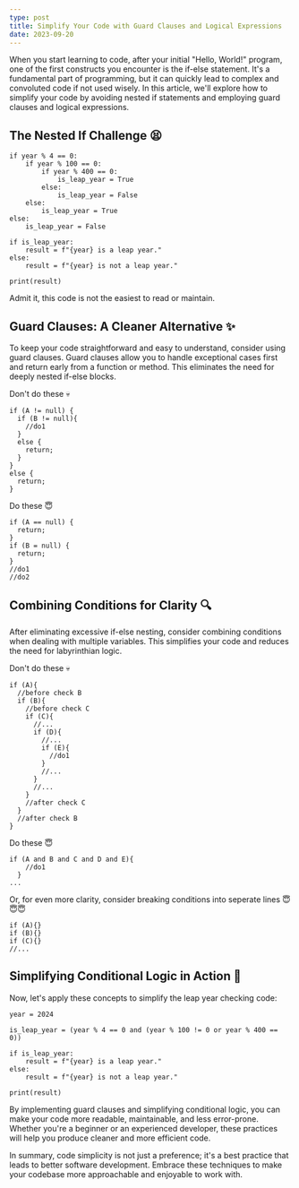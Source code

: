 ```yaml
---
type: post
title: Simplify Your Code with Guard Clauses and Logical Expressions
date: 2023-09-20
---
```


When you start learning to code, after your initial "Hello, World!" program, one of the first constructs you encounter is the if-else statement. It's a fundamental part of programming, but it can quickly lead to complex and convoluted code if not used wisely. In this article, we'll explore how to simplify your code by avoiding nested if statements and employing guard clauses and logical expressions.

## The Nested If Challenge 😫
```year = 2024
if year % 4 == 0:
    if year % 100 == 0:
        if year % 400 == 0:
            is_leap_year = True
        else:
            is_leap_year = False
    else:
        is_leap_year = True
else:
    is_leap_year = False

if is_leap_year:
    result = f"{year} is a leap year."
else:
    result = f"{year} is not a leap year."

print(result)
```
Admit it, this code is not the easiest to read or maintain.

## Guard Clauses: A Cleaner Alternative ✨

To keep your code straightforward and easy to understand, consider using guard clauses. Guard clauses allow you to handle exceptional cases first and return early from a function or method. This eliminates the need for deeply nested if-else blocks.

Don't do these 💀
```
if (A != null) {
  if (B != null){
    //do1
  }
  else {
    return;
  }
}
else {
  return;
}
```

Do these 😇
```
if (A == null) {
  return;
}
if (B = null) {
  return;
}
//do1
//do2
```
## Combining Conditions for Clarity 🔍

After eliminating excessive if-else nesting, consider combining conditions when dealing with multiple variables. This simplifies your code and reduces the need for labyrinthian logic.

Don't do these 💀

```
if (A){
  //before check B
  if (B){
    //before check C
    if (C){
      //...
      if (D){
        //...
        if (E){
          //do1
        }
        //...
      }
      //...
    }
    //after check C
  }
  //after check B
}

```

Do these 😇
```
if (A and B and C and D and E){
    //do1
  }
...
```
Or, for even more clarity, consider breaking conditions into seperate lines 😇😇😇
```
if (A){}
if (B){}
if (C){}
//...
```
## Simplifying Conditional Logic in Action 🚀
Now, let's apply these concepts to simplify the leap year checking code:
```
year = 2024

is_leap_year = (year % 4 == 0 and (year % 100 != 0 or year % 400 == 0))

if is_leap_year:
    result = f"{year} is a leap year."
else:
    result = f"{year} is not a leap year."

print(result)
```

By implementing guard clauses and simplifying conditional logic, you can make your code more readable, maintainable, and less error-prone. Whether you're a beginner or an experienced developer, these practices will help you produce cleaner and more efficient code.

In summary, code simplicity is not just a preference; it's a best practice that leads to better software development. Embrace these techniques to make your codebase more approachable and enjoyable to work with.